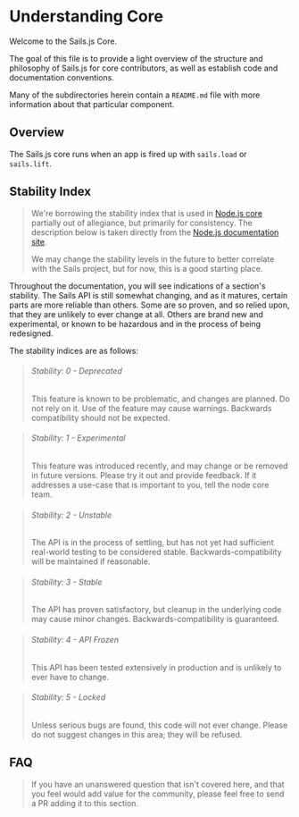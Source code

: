 # Understanding Core

Welcome to the Sails.js Core.

The goal of this file is to provide a light overview of the structure and philosophy of Sails.js for core contributors, as well as establish code and documentation conventions.

Many of the subdirectories herein contain a `README.md` file with more information about that particular component.


## Overview

The Sails.js core runs when an app is fired up with `sails.load` or `sails.lift`.


## Stability Index

> We're borrowing the stability index that is used in [Node.js core](http://nodejs.org/api/documentation.html#documentation_stability_index) partially out of allegiance, but primarily for consistency.
> The description below is taken directly from the [Node.js documentation site](http://nodejs.org/api/documentation.html).
>
> We may change the stability levels in the future to better correlate with the Sails project, but for now, this is a good starting place.

Throughout the documentation, you will see indications of a section's stability. The Sails API is still somewhat changing, and as it matures, certain parts are more reliable than others. Some are so proven, and so relied upon, that they are unlikely to ever change at all. Others are brand new and experimental, or known to be hazardous and in the process of being redesigned.

The stability indices are as follows:

> ###### Stability: 0 - Deprecated
> This feature is known to be problematic, and changes are
> planned.  Do not rely on it.  Use of the feature may cause warnings.  Backwards
> compatibility should not be expected.

> ###### Stability: 1 - Experimental
> This feature was introduced recently, and may change
> or be removed in future versions.  Please try it out and provide feedback.
> If it addresses a use-case that is important to you, tell the node core team.

> ###### Stability: 2 - Unstable
> The API is in the process of settling, but has not yet had
> sufficient real-world testing to be considered stable. Backwards-compatibility
> will be maintained if reasonable.

> ###### Stability: 3 - Stable
> The API has proven satisfactory, but cleanup in the underlying
> code may cause minor changes.  Backwards-compatibility is guaranteed.

> ###### Stability: 4 - API Frozen
> This API has been tested extensively in production and is
> unlikely to ever have to change.

> ###### Stability: 5 - Locked
> Unless serious bugs are found, this code will not ever
> change.  Please do not suggest changes in this area; they will be refused.



## FAQ

> If you have an unanswered question that isn't covered here, and that you feel would add value for the community, please feel free to send a PR adding it to this section.
